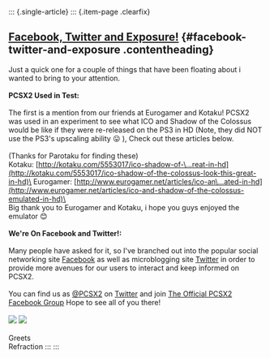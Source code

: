 ::: {.single-article}
::: {.item-page .clearfix}
## [Facebook, Twitter and Exposure!](/108-facebook-twitter-and-exposure.html) {#facebook-twitter-and-exposure .contentheading}

Just a quick one for a couple of things that have been floating about i
wanted to bring to your attention.\
\
**PCSX2 Used in Test:**\
\
The first is a mention from our friends at Eurogamer and Kotaku! PCSX2
was used in an experiment to see what ICO and Shadow of the Colossus
would be like if they were re-released on the PS3 in HD (Note, they did
NOT use the PS3\'s upscaling ability
😛 ), Check out these articles below.\
\
(Thanks for Parotaku for finding these)\
Kotaku:
[http://kotaku.com/5553017/ico-shadow-of-\...reat-in-hd](http://kotaku.com/5553017/ico-shadow-of-the-colossus-look-this-great-in-hd)\
Eurogamer:
[http://www.eurogamer.net/articles/ico-an\...ated-in-hd](http://www.eurogamer.net/articles/ico-and-shadow-of-the-colossus-emulated-in-hd)\
\
Big thank you to Eurogamer and Kotaku, i hope you guys enjoyed the
emulator
😊\
\
**We\'re On Facebook and Twitter!:**\
\
Many people have asked for it, so I\'ve branched out into the popular
social networking site [Facebook](http://www.facebook.com) as well as
microblogging site [Twitter](http://www.twitter.com) in order to provide
more avenues for our users to interact and keep informed on PCSX2.\
\
You can find us as [\@PCSX2](http://twitter.com/PCSX2) on
[Twitter](http://www.twitter.com) and join [The Official PCSX2 Facebook
Group](http://www.facebook.com/groups/98483509559/) Hope to see all of
you there!\
\
![](/images/stories/frontend/various/twitter_logo.jpg)
![](/images/stories/frontend/various/facebook-logo_100182759_s.jpg)\
\
Greets\
Refraction
:::
:::
